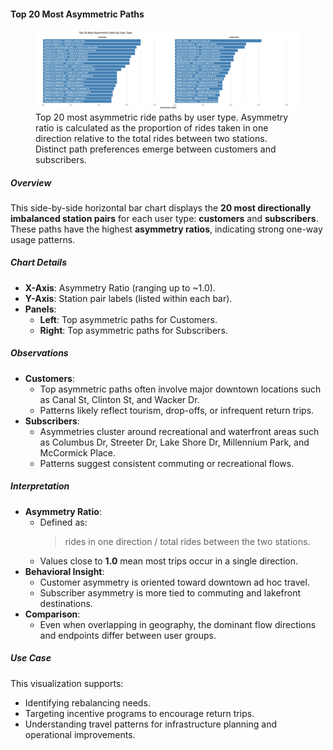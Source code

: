 #### Top 20 Most Asymmetric Paths

<figure class="float-right">
  <a href="../images/Top_20_Most_Asymmetric_Paths.png" target="_blank" title="Select image to open full sized chart">
  <img src="../images/thumbnails/Top_20_Most_Asymmetric_Paths.png" alt="Side-by-side horizontal bar charts showing the top 20 most asymmetric bike path pairs for customers (left) and subscribers (right). Each bar represents a directional path with a high imbalance between ride counts in one direction versus the reverse.">
  </a>
  <figcaption>
    Top 20 most asymmetric ride paths by user type. Asymmetry ratio is calculated as the proportion of rides taken in one direction relative to the total rides between two stations. Distinct path preferences emerge between customers and subscribers.
  </figcaption>
</figure>

##### Overview

This side-by-side horizontal bar chart displays the **20 most directionally imbalanced station pairs** for each user type: **customers** and **subscribers**. These paths have the highest **asymmetry ratios**, indicating strong one-way usage patterns.

##### Chart Details

- **X-Axis**: Asymmetry Ratio (ranging up to ~1.0).
- **Y-Axis**: Station pair labels (listed within each bar).
- **Panels**:
  - **Left**: Top asymmetric paths for Customers.
  - **Right**: Top asymmetric paths for Subscribers.

##### Observations

- **Customers**:
  - Top asymmetric paths often involve major downtown locations such as Canal St, Clinton St, and Wacker Dr.
  - Patterns likely reflect tourism, drop-offs, or infrequent return trips.
- **Subscribers**:
  - Asymmetries cluster around recreational and waterfront areas such as Columbus Dr, Streeter Dr, Lake Shore Dr, Millennium Park, and McCormick Place.
  - Patterns suggest consistent commuting or recreational flows.

##### Interpretation

- **Asymmetry Ratio**:
  - Defined as:
    > rides in one direction / total rides between the two stations.
  - Values close to **1.0** mean most trips occur in a single direction.
- **Behavioral Insight**:
  - Customer asymmetry is oriented toward downtown ad hoc travel.
  - Subscriber asymmetry is more tied to commuting and lakefront destinations.
- **Comparison**:
  - Even when overlapping in geography, the dominant flow directions and endpoints differ between user groups.

##### Use Case

This visualization supports:
- Identifying rebalancing needs.
- Targeting incentive programs to encourage return trips.
- Understanding travel patterns for infrastructure planning and operational improvements.



